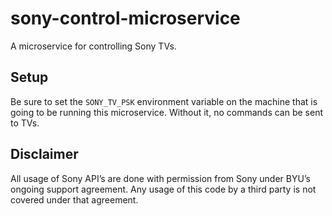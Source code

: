 # sony-control-microservice
A microservice for controlling Sony TVs.

## Setup
Be sure to set the `SONY_TV_PSK` environment variable on the machine that is going to be running this microservice. Without it, no commands can be sent to TVs.

## Disclaimer
All usage of Sony API’s are done with permission from Sony under BYU’s ongoing support agreement.  Any usage of this code by a third party is not covered under that agreement.
